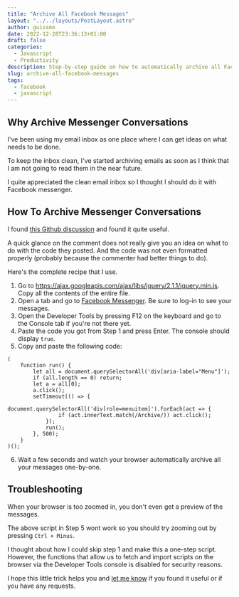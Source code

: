 ```yaml
---
title: "Archive All Facebook Messages"
layout: "../../layouts/PostLayout.astro"
author: guissmo
date: 2022-12-28T23:36:13+01:00
draft: false
categories:
  - Javascript
  - Productivity
description: Step-by-step guide on how to automatically archive all Facebook messages.
slug: archive-all-facebook-messages
tags:
  - facebook
  - javascript
---
```


## Why Archive Messenger Conversations

I've been using my email inbox as one place where I can get ideas on what needs to be done.

To keep the inbox clean, I've started archiving emails as soon as I think that I am not going to read them in the near future.

I quite appreciated the clean email inbox so I thought I should do it with Facebook messenger.

## How To Archive Messenger Conversations

I found [this Github discussion](https://gist.github.com/tedmiston/c7ac401da96b55022aaf?permalink_comment_id=3712135#gistcomment-3712135) and found it quite useful.

A quick glance on the comment does not really give you an idea on what to do with the code they posted. And the code was not even formatted properly (probably because the commenter had better things to do).

Here's the complete recipe that I use.

1. Go to https://ajax.googleapis.com/ajax/libs/jquery/2.1.1/jquery.min.js. Copy all the contents of the entire file.
2. Open a tab and go to [Facebook Messenger](https://messenger.com). Be sure to log-in to see your messages.
3. Open the Developer Tools by pressing F12 on the keyboard and go to the Console tab if you're not there yet.
4. Paste the code you got from Step 1 and press Enter. The console should display `true`.
5. Copy and paste the following code:

```
(
    function run() {
        let all = document.querySelectorAll('div[aria-label="Menu"]');
        if (all.length == 0) return;
        let a = all[0];
        a.click();
        setTimeout(() => {
            document.querySelectorAll('div[role=menuitem]').forEach(act => {
                if (act.innerText.match(/Archive/)) act.click();
            });
            run();
        }, 500);
    }
)();
```

6. Wait a few seconds and watch your browser automatically archive all your messages one-by-one.

## Troubleshooting

When your browser is too zoomed in, you don't even get a preview of the messages.

The above script in Step 5 wont work so you should try zooming out by pressing `Ctrl + Minus`.

I thought about how I could skip step 1 and make this a one-step script. However, the functions that allow us to fetch and import scripts on the browser via the Developer Tools console is disabled for security reasons.

I hope this little trick helps you and [let me know](mailto:blog@guissmo.com) if you found it useful or if you have any requests.
